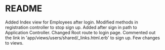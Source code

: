 # README
Added Index view for Employees after login.
Modified methods in registration controller to stop sign up.
Added after sign in path to Application Controller.
Changed Root route to login page.
Commented out the link in 'app/views/users/shared/_links.html.erb' to sign up.
Few changes to views.